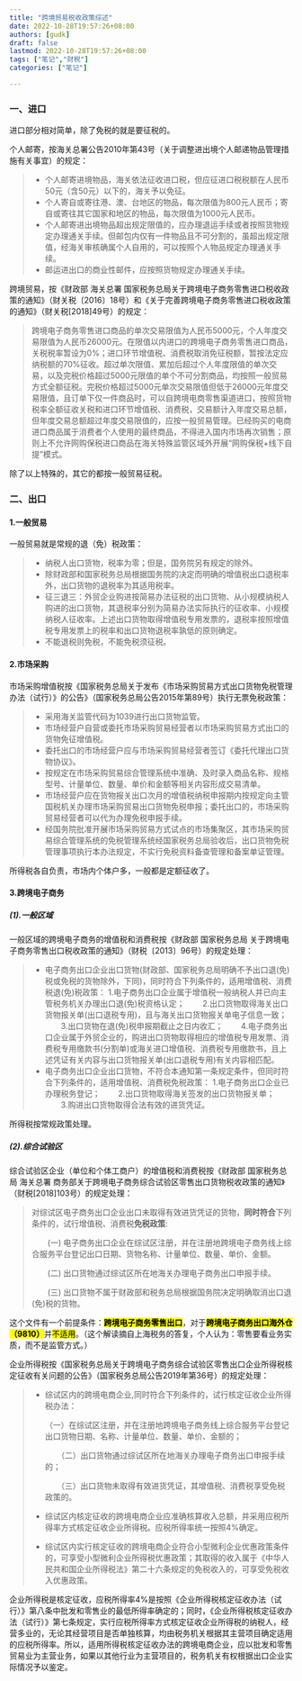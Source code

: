 ```yaml
---
title: "跨境贸易税收政策综述"
date: 2022-10-28T19:57:26+08:00
authors: [gudk]
draft: false
lastmod: 2022-10-28T19:57:26+08:00
tags: ["笔记","财税"]
categories: ["笔记"]

---
```


### 一、进口

进口部分相对简单，除了免税的就是要征税的。

个人邮寄，按海关总署公告2010年第43号（关于调整进出境个人邮递物品管理措施有关事宜）的规定：

> - 个人邮寄进境物品，海关依法征收进口税，但应征进口税税额在人民币50元（含50元）以下的，海关予以免征。
> - 个人寄自或寄往港、澳、台地区的物品，每次限值为800元人民币；寄自或寄往其它国家和地区的物品，每次限值为1000元人民币。
> - 个人邮寄进出境物品超出规定限值的，应办理退运手续或者按照货物规定办理通关手续。但邮包内仅有一件物品且不可分割的，虽超出规定限值，经海关审核确属个人自用的，可以按照个人物品规定办理通关手续。
> - 邮运进出口的商业性邮件，应按照货物规定办理通关手续。

跨境贸易，按《财政部 海关总署 国家税务总局关于跨境电子商务零售进口税收政策的通知》（财关税〔2016〕18号）和《关于完善跨境电子商务零售进口税收政策的通知》（财关税[2018]49号）的规定：

> 跨境电子商务零售进口商品的单次交易限值为人民币5000元，个人年度交易限值为人民币26000元。在限值以内进口的跨境电子商务零售进口商品，关税税率暂设为0%；进口环节增值税、消费税取消免征税额，暂按法定应纳税额的70%征收。超过单次限值、累加后超过个人年度限值的单次交易，以及完税价格超过5000元限值的单个不可分割商品，均按照一般贸易方式全额征税。完税价格超过5000元单次交易限值但低于26000元年度交易限值，且订单下仅一件商品时，可以自跨境电商零售渠道进口，按照货物税率全额征收关税和进口环节增值税、消费税，交易额计入年度交易总额，但年度交易总额超过年度交易限值的，应按一般贸易管理。已经购买的电商进口商品属于消费者个人使用的最终商品，不得进入国内市场再次销售；原则上不允许网购保税进口商品在海关特殊监管区域外开展“网购保税+线下自提”模式。

除了以上特殊的，其它的都按一般贸易征税。

### 二、出口

#### 1.一般贸易

一般贸易就是常规的退（免）税政策：

> - 纳税人出口货物，税率为零；但是，国务院另有规定的除外。
> - 除财政部和国家税务总局根据国务院的决定而明确的增值税出口退税率外，出口货物的退税率为其适用税率。
> - 征三退三：外贸企业购进按简易办法征税的出口货物、从小规模纳税人购进的出口货物，其退税率分别为简易办法实际执行的征收率、小规模纳税人征收率。上述出口货物取得增值税专用发票的，退税率按照增值税专用发票上的税率和出口货物退税率孰低的原则确定。
> - 不能退税则免税，不能免税须征税。

#### 2.市场采购

市场采购增值税按《国家税务总局关于发布《市场采购贸易方式出口货物免税管理办法（试行）》的公告》（国家税务总局公告2015年第89号）执行无票免税政策：

> - 采用海关监管代码为1039进行出口货物监管。
> - 市场经营户自营或委托市场采购贸易经营者以市场采购贸易方式出口的货物免征增值税。
> - 委托出口的市场经营户应与市场采购贸易经营者签订《委托代理出口货物协议》。
> - 按规定在市场采购贸易综合管理系统中准确、及时录入商品名称、规格型号、计量单位、数量、单价和金额等相关内容形成交易清单。
> - 市场经营户应在货物报关出口次月的增值税纳税申报期内按规定向主管国税机关办理市场采购贸易出口货物免税申报；委托出口的，市场采购贸易经营者可以代为办理免税申报手续。
> - 经国务院批准开展市场采购贸易方式试点的市场集聚区，其市场采购贸易综合管理系统的免税管理系统经国家税务总局验收后，出口货物免税管理事项执行本办法规定，不实行免税资料备查管理和备案单证管理。

所得税各自负责，市场内个体户多，一般都是定额征收了。

#### 3.跨境电子商务

##### **(1).一般区域**

一般区域的跨境电子商务的增值税和消费税按《财政部 国家税务总局 关于跨境电子商务零售出口税收政策的通知》（财税〔2013〕96号）的规定处理：

> - 电子商务出口企业出口货物(财政部、国家税务总局明确不予出口退(免)税或免税的货物除外，下同)，同时符合下列条件的，适用增值税、消费税退(免)税政策：
>   1.电子商务出口企业属于增值税一般纳税人并已向主管税务机关办理出口退(免)税资格认定；
>     　　2.出口货物取得海关出口货物报关单(出口退税专用)，且与海关出口货物报关单电子信息一致；
>     　　3.出口货物在退(免)税申报期截止之日内收汇；
>     　　4.电子商务出口企业属于外贸企业的，购进出口货物取得相应的增值税专用发票、消费税专用缴款书(分割单)或海关进口增值税、消费税专用缴款书，且上述凭证有关内容与出口货物报关单(出口退税专用)有关内容相匹配。
> - 电子商务出口企业出口货物，不符合本通知第一条规定条件，但同时符合下列条件的，适用增值税、消费税免税政策：
>   1.电子商务出口企业已办理税务登记；
>     　　2.出口货物取得海关签发的出口货物报关单；
>     　　3.购进出口货物取得合法有效的进货凭证。

所得税按常规政策处理。

##### **(2).综合试验区**

综合试验区企业（单位和个体工商户）的增值税和消费税按《财政部 国家税务总局 海关总署 商务部关于跨境电子商务综合试验区零售出口货物税收政策的通知》（财税[2018]103号）的规定处理：

> 对综试区电子商务出口企业出口未取得有效进货凭证的货物，**同时符合**下列条件的，试行增值税、消费税**免税政策**:
>
> 　　(一) 电子商务出口企业在综试区注册，并在注册地跨境电子商务线上综合服务平台登记出口日期、货物名称、计量单位、数量、单价、金额。
>
> 　　(二) 出口货物通过综试区所在地海关办理电子商务出口申报手续。
>
> 　　(三) 出口货物不属于财政部和税务总局根据国务院决定明确取消出口退(免)税的货物。

这个文件有一个前提条件：<strong><mark>跨境电子商务零售出口</mark></strong>，对于<strong><mark>跨境电子商务出口海外仓（9810）</mark></strong>并<mark>不适用</mark>。（这个解读摘自上海税务的答复，个人认为：零售要看业务实质，而不是监管方式。）

企业所得税按《国家税务总局关于跨境电子商务综合试验区零售出口企业所得税核定征收有关问题的公告》（国家税务总局公告2019年第36号）的规定处理：

> - 综试区内的跨境电商企业,同时符合下列条件的，试行核定征收企业所得税办法：
>
>   （一）在综试区注册，并在注册地跨境电子商务线上综合服务平台登记出口货物日期、名称、计量单位、数量、单价、金额的；
>
>     　　（二）出口货物通过综试区所在地海关办理电子商务出口申报手续的；
>
>     　　（三）出口货物未取得有效进货凭证，其增值税、消费税享受免税政策的。
>
> - 综试区内核定征收的跨境电商企业应准确核算收入总额，并采用应税所得率方式核定征收企业所得税。应税所得率统一按照4%确定。
>
> - 综试区内实行核定征收的跨境电商企业符合小型微利企业优惠政策条件的，可享受小型微利企业所得税优惠政策；其取得的收入属于《中华人民共和国企业所得税法》第二十六条规定的免税收入的，可享受免税收入优惠政策。

企业所得税是核定征收，应税所得率4%是按照《企业所得税核定征收办法（试行）》第八条中批发和零售业的最低所得率确定的；同时，《企业所得税核定征收办法（试行）》第七条规定，实行应税所得率方式核定征收企业所得税的纳税人，经营多业的，无论其经营项目是否单独核算，均由税务机关根据其主营项目确定适用的应税所得率。所以，适用所得税核定征收办法的跨境电商企业，应以批发和零售贸易业为主营业务，如果以其他行业为主营项目的，税务机关有权根据出口企业实际情况予以鉴定。
